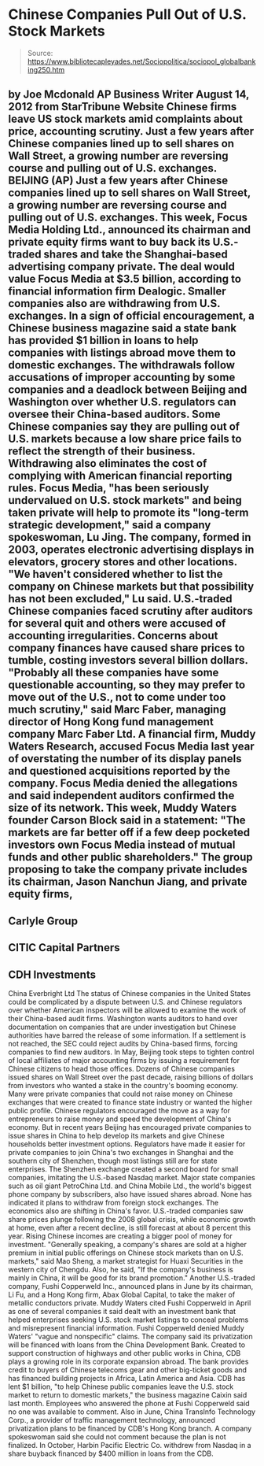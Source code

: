 # Chinese Companies Pull Out of U.S. Stock Markets

> Source: https://www.bibliotecapleyades.net/Sociopolitica/sociopol_globalbanking250.htm

by Joe Mcdonald
AP Business Writer
August 14, 2012
from
StarTribune Website
Chinese firms leave US stock markets
amid complaints about price, accounting
scrutiny.
Just a few years after Chinese companies lined
up to sell shares on Wall Street,
a growing number are reversing course and
pulling out of U.S. exchanges.
BEIJING (AP)
Just a few years after Chinese companies lined
up to sell shares on Wall Street, a growing number are reversing course and
pulling out of U.S. exchanges.
This week,
Focus Media Holding Ltd., announced its chairman and private
equity firms want to buy back its U.S.-traded shares and take the
Shanghai-based advertising company private. The deal would value Focus Media
at $3.5 billion, according to financial information firm Dealogic.
Smaller companies also are withdrawing from U.S. exchanges.
In a sign of
official encouragement, a Chinese business magazine said a state bank has
provided $1 billion in loans to help companies with listings abroad move
them to domestic exchanges.
The withdrawals follow accusations of improper accounting by some companies
and a deadlock between Beijing and Washington over whether U.S. regulators
can oversee their China-based auditors.
Some Chinese companies say they are pulling out of U.S. markets because a
low share price fails to reflect the strength of their business. Withdrawing
also eliminates the cost of complying with American financial reporting
rules.
Focus Media,
"has been seriously undervalued on U.S.
stock markets" and being taken private will help to promote its
"long-term strategic development," said a company spokeswoman, Lu Jing.
The company, formed in 2003, operates electronic
advertising displays in elevators, grocery stores and other locations.
"We haven't considered whether to list the
company on Chinese markets but that possibility has not been excluded,"
Lu said.
U.S.-traded Chinese companies faced scrutiny
after auditors for several quit and others were accused of accounting
irregularities.
Concerns about company finances have caused share prices to
tumble, costing investors several billion dollars.
"Probably all these companies have some
questionable accounting, so they may prefer to move out of the U.S., not
to come under too much scrutiny," said Marc Faber, managing director of
Hong Kong fund management company Marc Faber Ltd.
A financial firm, Muddy Waters Research, accused
Focus Media last year of overstating the number of its display panels and
questioned acquisitions reported by the company. Focus Media denied the
allegations and said independent auditors confirmed the size of its network.
This week, Muddy Waters founder Carson Block said in a statement:
"The markets are far better off if a few
deep pocketed investors own Focus Media instead of mutual funds and
other public shareholders."
The group proposing to take the company private
includes its chairman, Jason Nanchun Jiang, and private equity firms,
-
Carlyle
Group
-
CITIC Capital Partners
-
CDH Investments
-
China Everbright Ltd
The status of Chinese companies in the United States could be complicated by
a dispute between U.S. and Chinese regulators over whether American
inspectors will be allowed to examine the work of their China-based audit
firms.
Washington wants auditors to hand over documentation on companies that are
under investigation but Chinese authorities have barred the release of some
information. If a settlement is not reached, the SEC could reject audits by
China-based firms, forcing companies to find new auditors.
In May, Beijing took steps to tighten control of local affiliates of major
accounting firms by issuing a requirement for Chinese citizens to head those
offices.
Dozens of Chinese companies issued shares on Wall Street over the past
decade, raising billions of dollars from investors who wanted a stake in the
country's booming economy.
Many were private companies that could not raise money on Chinese exchanges
that were created to finance state industry or wanted the higher public
profile.
Chinese regulators encouraged the move as a way for entrepreneurs to raise
money and speed the development of China's economy. But in recent years
Beijing has encouraged private companies to issue shares in China to help
develop its markets and give Chinese households better investment options.
Regulators have made it easier for private companies to join China's two
exchanges in Shanghai and the southern city of Shenzhen, though most
listings still are for state enterprises. The Shenzhen exchange created a
second board for small companies, imitating the U.S.-based Nasdaq market.
Major state companies such as oil giant PetroChina Ltd. and China Mobile
Ltd., the world's biggest phone company by subscribers, also have issued
shares abroad. None has indicated it plans to withdraw from foreign stock
exchanges.
The economics also are shifting in China's favor.
U.S.-traded companies saw share prices plunge following the 2008 global
crisis, while economic growth at home, even after a recent decline, is still
forecast at about 8 percent this year.
Rising Chinese incomes are creating a
bigger pool of money for investment.
"Generally speaking, a company's shares are
sold at a higher premium in initial public offerings on Chinese stock
markets than on U.S. markets," said Mao Sheng, a market strategist for
Huaxi Securities in the western city of Chengdu.
Also, he said,
"If the company's business is mainly in
China, it will be good for its brand promotion."
Another U.S.-traded company, Fushi Copperweld
Inc., announced plans in June by its chairman, Li Fu, and a Hong Kong firm, Abax Global Capital, to take the maker of metallic conductors private.
Muddy Waters cited Fushi Copperweld in April as one of several companies it
said dealt with an investment bank that helped enterprises seeking U.S.
stock market listings to conceal problems and misrepresent financial
information.
Fushi Copperweld denied Muddy Waters' "vague and nonspecific" claims.
The company said its privatization will be financed with loans from the
China Development Bank.
Created to support construction of highways and other public works in China,
CDB plays a growing role in its corporate expansion abroad. The bank
provides credit to buyers of Chinese telecoms gear and other big-ticket
goods and has financed building projects in Africa, Latin America and Asia.
CDB has lent $1 billion,
"to help Chinese public companies leave the
U.S. stock market to return to domestic markets," the business magazine
Caixin said last month.
Employees who answered the phone at Fushi
Copperweld said no one was available to comment.
Also in June, China TransInfo Technology Corp., a provider of traffic
management technology, announced privatization plans to be financed by CDB's
Hong Kong branch. A company spokeswoman said she could not comment because
the plan is not finalized.
In October, Harbin Pacific Electric Co. withdrew from Nasdaq in a share
buyback financed by $400 million in loans from the CDB.

